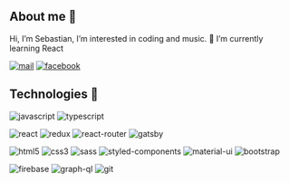## About me 👋

 Hi, I’m Sebastian, I’m interested in coding and music. 🌱 I’m currently learning React

[![mail](https://img.shields.io/badge/Gmail-D14836?style=for-the-badge&logo=gmail&logoColor=white)](sfistaq@me.com) [![facebook](https://img.shields.io/badge/LinkedIn-0077B5?style=for-the-badge&logo=linkedin&logoColor=white)](https://www.linkedin.com/in/sebastian-s-5512841a9)

## Technologies 🔧

![javascript](https://img.shields.io/badge/JavaScript-F7DF1E?style=for-the-badge&logo=javascript&logoColor=black) ![typescript](https://img.shields.io/badge/TypeScript-007ACC?style=for-the-badge&logo=typescript&logoColor=white)

![react](https://img.shields.io/badge/React-20232A?style=for-the-badge&logo=react&logoColor=61DAFB) ![redux](https://img.shields.io/badge/Redux-593D88?style=for-the-badge&logo=redux&logoColor=white) ![react-router](https://img.shields.io/badge/React_Router-CA4245?style=for-the-badge&logo=react-router&logoColor=white) ![gatsby](https://img.shields.io/badge/Gatsby-663399?style=for-the-badge&logo=gatsby&logoColor=white)

![html5](https://img.shields.io/badge/HTML5-E34F26?style=for-the-badge&logo=html5&logoColor=white) ![css3](https://img.shields.io/badge/CSS3-1572B6?style=for-the-badge&logo=css3&logoColor=white) ![sass](https://img.shields.io/badge/Sass-CC6699?style=for-the-badge&logo=sass&logoColor=white) ![styled-components](https://img.shields.io/badge/styled--components-DB7093?style=for-the-badge&logo=styled-components&logoColor=white) ![material-ui](https://img.shields.io/badge/Material--UI-0081CB?style=for-the-badge&logo=material-ui&logoColor=white) ![bootstrap](https://img.shields.io/badge/Bootstrap-563D7C?style=for-the-badge&logo=bootstrap&logoColor=white)

![firebase](https://img.shields.io/badge/firebase-ffca28?style=for-the-badge&logo=firebase&logoColor=black) ![graph-ql](https://img.shields.io/badge/GraphQl-E10098?style=for-the-badge&logo=graphql&logoColor=white) ![git](https://img.shields.io/badge/Git-F05032?style=for-the-badge&logo=git&logoColor=white)













